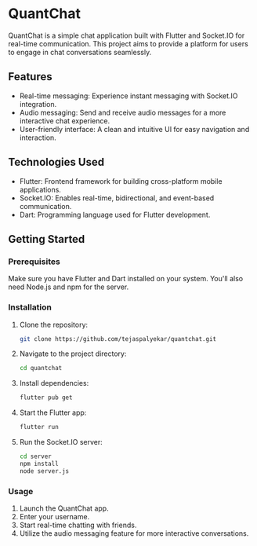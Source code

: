 # QuantChat

QuantChat is a simple chat application built with Flutter and Socket.IO for real-time communication. This project aims to provide a platform for users to engage in chat conversations seamlessly.

## Features

- Real-time messaging: Experience instant messaging with Socket.IO integration.
- Audio messaging: Send and receive audio messages for a more interactive chat experience.
- User-friendly interface: A clean and intuitive UI for easy navigation and interaction.

## Technologies Used

- Flutter: Frontend framework for building cross-platform mobile applications.
- Socket.IO: Enables real-time, bidirectional, and event-based communication.
- Dart: Programming language used for Flutter development.

## Getting Started

### Prerequisites

Make sure you have Flutter and Dart installed on your system. You'll also need Node.js and npm for the server.

### Installation

1. Clone the repository:

   ```bash
   git clone https://github.com/tejaspalyekar/quantchat.git

   
1. Navigate to the project directory:
   ```bash
   cd quantchat

3. Install dependencies:
   ```bash
   flutter pub get

5. Start the Flutter app:
   ```bash
   flutter run

4. Run the Socket.IO server:
   ```bash
   cd server
   npm install
   node server.js
   
### Usage
1) Launch the QuantChat app.
2) Enter your username.
3) Start real-time chatting with friends.
4) Utilize the audio messaging feature for more interactive conversations.
